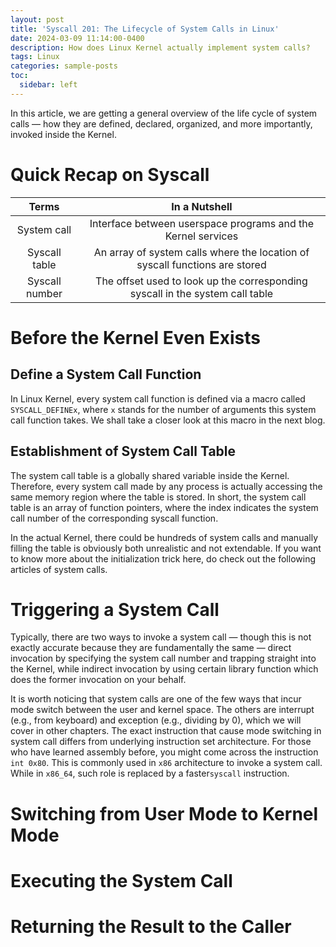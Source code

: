 ```yaml
---
layout: post
title: 'Syscall 201: The Lifecycle of System Calls in Linux'
date: 2024-03-09 11:14:00-0400
description: How does Linux Kernel actually implement system calls?
tags: Linux
categories: sample-posts
toc:
  sidebar: left
---
```


In this article, we are getting a general overview of the life cycle of system calls — how they are defined, declared, organized, and more importantly, invoked inside the Kernel.

# Quick Recap on Syscall

| Terms          | In a Nutshell                                                |
|:--------------:|:------------------------------------------------------------:|
| System call    | Interface between userspace programs and the Kernel services |
| Syscall table  | An array of system calls where the location of syscall functions are stored |
| Syscall number | The offset used to look up the corresponding syscall in the system call table |

# Before the Kernel Even Exists

## Define a System Call Function 

In Linux Kernel, every system call function is defined via a macro called `SYSCALL_DEFINEx`, where `x` stands for the number of arguments this system call function takes. We shall take a closer look at this macro in the next blog.

## Establishment of System Call Table

The system call table is a globally shared variable inside the Kernel. Therefore, every system call made by any process is actually accessing the same memory region where the table is stored. In short, the system call table is an array of function pointers, where the index indicates the system call number of the corresponding syscall function. 

In the actual Kernel, there could be hundreds of system calls and manually filling the table is obviously both unrealistic and not extendable. If you want to know more about the initialization trick here, do check out the following articles of system calls. 

# Triggering a System Call

Typically, there are two ways to invoke a system call — though this is not exactly accurate because they are fundamentally the same — direct invocation by specifying the system call number and trapping straight into the Kernel, while indirect invocation by using certain library function which does the former invocation on your behalf.

It is worth noticing that system calls are one of the few ways that incur mode switch between the user and kernel space. The others are interrupt (e.g., from keyboard) and exception (e.g., dividing by 0), which we will cover in other chapters. The exact instruction that cause mode switching in system call differs from underlying instruction set architecture. For those who have learned assembly before, you might come across the instruction `int 0x80`. This is commonly used in `x86` architecture to invoke a system call. While in `x86_64`, such role is replaced by a faster`syscall` instruction.

# Switching from User Mode to Kernel Mode

# Executing the System Call

# Returning the Result to the Caller
